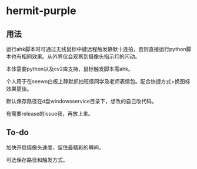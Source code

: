 # hermit-purple
## 用法
运行ahk脚本时可通过无线鼠标中键远程触发静默十连拍，否则直接运行python脚本也有相同效果。从外界仅会观察到摄像头指示灯的闪动。

本体需要python以及cv2库支持，鼠标触发脚本需ahk。

个人用于在seewo白板上静默抓拍班级同学及老师表情包。配合快捷方式+换图标效果更佳。

默认保存路径在d盘windowsservice目录下，想改的自己改代码。

有需要release的issue我，再放上来。
## To-do
加快开启摄像头速度，留住最精彩的瞬间。

可选保存路径和触发方式。
